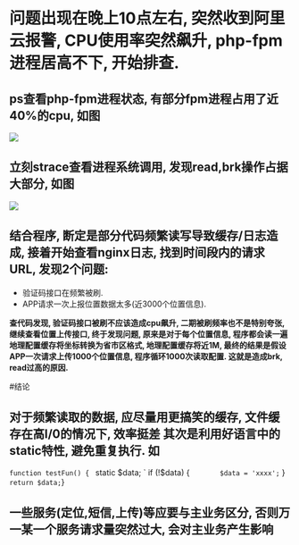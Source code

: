 #   问题出现在晚上10点左右, 突然收到阿里云报警, CPU使用率突然飙升, php-fpm进程居高不下, 开始排查.
## ps查看php-fpm进程状态, 有部分fpm进程占用了近40%的cpu, 如图
![](https://weblackmy.github.io/2017-07-01/images/1.jpeg)
## 立刻strace查看进程系统调用, 发现read,brk操作占据大部分, 如图
![](https://weblackmy.github.io/2017-07-01/images/2.jpeg)
## 结合程序, 断定是部分代码频繁读写导致缓存/日志造成, 接着开始查看nginx日志, 找到时间段内的请求URL, 发现2个问题:
*  验证码接口在频繁被刷.
*  APP请求一次上报位置数据太多(近3000个位置信息).

**查代码发现, 验证码接口被刷不应该造成cpu飙升, 二期被刷频率也不是特别夸张, 继续查看位置上传接口, 终于发现问题, 原来是对于每个位置信息, 程序都会读一遍地理配置缓存将坐标转换为省市区格式, 地理配置缓存将近1M, 最终的结果是假设APP一次请求上传1000个位置信息, 程序循环1000次读取配置. 这就是造成brk, read过高的原因.**

#结论
## 对于频繁读取的数据, 应尽量用更搞笑的缓存, 文件缓存在高I/0的情况下, 效率挺差 其次是利用好语言中的static特性, 避免重复执行. 如
`function testFun() {
`    static $data;
`    if (!$data) {
`        $data = 'xxxx';
`    }
`    return $data;
`}
## 一些服务(定位,短信,上传)等应要与主业务区分, 否则万一某一个服务请求量突然过大, 会对主业务产生影响